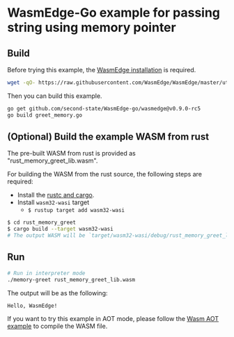 # WasmEdge-Go example for passing string using memory pointer

## Build

Before trying this example, the [WasmEdge installation](https://github.com/WasmEdge/WasmEdge/blob/master/docs/install.md) is required.

```bash
wget -qO- https://raw.githubusercontent.com/WasmEdge/WasmEdge/master/utils/install.sh | bash -s -- -v 0.9.0-rc.5
```

Then you can build this example.

```bash
go get github.com/second-state/WasmEdge-go/wasmedge@v0.9.0-rc5
go build greet_memory.go
```

## (Optional) Build the example WASM from rust

The pre-built WASM from rust is provided as "rust_memory_greet_lib.wasm".

For building the WASM from the rust source, the following steps are required:

* Install the [rustc and cargo](https://www.rust-lang.org/tools/install).
* Install `wasm32-wasi` target
  * `$ rustup target add wasm32-wasi`

```bash
$ cd rust_memory_greet
$ cargo build --target wasm32-wasi
# The output WASM will be `target/wasm32-wasi/debug/rust_memory_greet_lib.wasm`.
```

## Run

```bash
# Run in interpreter mode
./memory-greet rust_memory_greet_lib.wasm
```

The output will be as the following:
```
Hello, WasmEdge!
```

If you want to try this example in AOT mode, please follow the [Wasm AOT example](https://github.com/second-state/WasmEdge-go-examples/tree/master/go_WasmAOT) to compile the WASM file.
